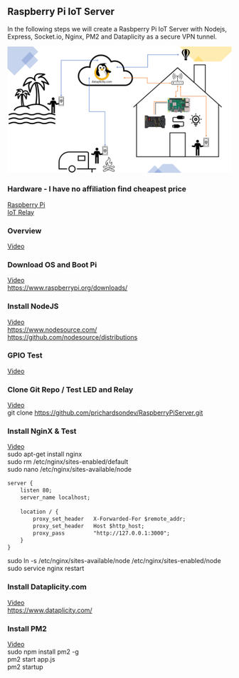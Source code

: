 ## Raspberry Pi IoT Server

In the following steps we will create a Rasbperry Pi IoT Server with Nodejs, Express, Socket.io, Nginx, PM2 and Dataplicity as a secure VPN tunnel.

![Pic](/public/img/Slide2.PNG)


### Hardware - I have no affiliation find cheapest price
[Raspberry Pi](https://www.canakit.com/raspberry-pi-4-ultimate-kit.html)  
[IoT Relay](https://dlidirect.com/products/iot-power-relay)  

### Overview
[Video](https://www.screencast.com/t/M8Y9wp9y)


### Download OS and Boot Pi
[Video](https://www.screencast.com/t/FHFa8H9z)  
https://www.raspberrypi.org/downloads/


### Install NodeJS
[Video](https://www.screencast.com/t/VUWQJbiT95)  
https://www.nodesource.com/  
https://github.com/nodesource/distributions


### GPIO Test
[Video](https://www.screencast.com/t/uvcP7id7OX9)  


### Clone Git Repo / Test LED and Relay
[Video](https://www.screencast.com/t/dxnVxYAJxX8)  
git clone https://github.com/prichardsondev/RaspberryPiServer.git



### Install NginX & Test
[Video](https://www.screencast.com/t/L4puWFsXBN1g)   
 sudo apt-get install nginx  
 sudo rm /etc/nginx/sites-enabled/default  
 sudo nano /etc/nginx/sites-available/node  
```
server {
    listen 80;
    server_name localhost;

    location / {
        proxy_set_header   X-Forwarded-For $remote_addr;
        proxy_set_header   Host $http_host;
        proxy_pass         "http://127.0.0.1:3000";
    }
}
```
 sudo ln -s /etc/nginx/sites-available/node /etc/nginx/sites-enabled/node  
 sudo service nginx restart


### Install Dataplicity.com
[Video](https://www.screencast.com/t/KQtHAmH58sWT)  
https://www.dataplicity.com/


### Install PM2
[Video](https://www.screencast.com/t/brQiuYSyIy)  
 sudo npm install pm2 -g  
 pm2 start app.js  
 pm2 startup  
